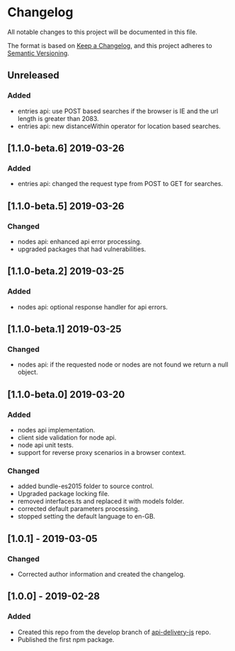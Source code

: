 # Changelog
All notable changes to this project will be documented in this file.

The format is based on [Keep a Changelog](https://keepachangelog.com/en/1.0.0/),
and this project adheres to [Semantic Versioning](https://semver.org/spec/v2.0.0.html).

## Unreleased
### Added
- entries api: use POST based searches if the browser is IE and the url length is greater than 2083.
- entries api: new distanceWithin operator for location based searches.

## [1.1.0-beta.6] 2019-03-26
### Added
- entries api: changed the request type from POST to GET for searches.

## [1.1.0-beta.5] 2019-03-26
### Changed
- nodes api: enhanced api error processing.
- upgraded packages that had vulnerabilities.

## [1.1.0-beta.2] 2019-03-25
### Added
- nodes api: optional response handler for api errors.

## [1.1.0-beta.1] 2019-03-25
### Changed
- nodes api: if the requested node or nodes are not found we return a null object.

## [1.1.0-beta.0] 2019-03-20
### Added
- nodes api implementation.
- client side validation for node api.
- node api unit tests.
- support for reverse proxy scenarios in a browser context.

### Changed
- added bundle-es2015 folder to source control.
- Upgraded package locking file.
- removed interfaces.ts and replaced it with models folder.
- corrected default parameters processing.
- stopped setting the default language to en-GB.

## [1.0.1] - 2019-03-05
### Changed
- Corrected author information and created the changelog.

## [1.0.0] - 2019-02-28
### Added
- Created this repo from the develop branch of [api-delivery-js](https://github.com/contensis/api-delivery-js) repo.
- Published the first npm package.
